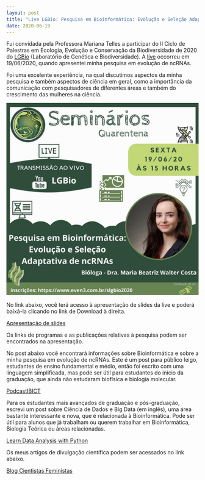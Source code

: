```yaml
---
layout: post
title: "Live LGBio: Pesquisa em Bioinformática: Evolução e Seleção Adaptativa de ncRNAs"
date: 2020-06-19
---
```



Fui convidada pela Professora Mariana Telles a participar do II Ciclo de Palestras em Ecologia, Evolução e Conservação da Biodiversidade de 2020 do [LGBio](https://www.even3.com.br/slgbio2020/) (Laboratório de Genética e Biodiversidade). A [live](https://www.youtube.com/channel/UCZpqlzBOmV5dVbdROT6MdAQ/featured) occorreu em 19/06/2020, quando apresentei minha pesquisa em evolução de ncRNAs.  

Foi uma excelente experiência, na qual discutimos aspectos da minha pesquisa e também aspectos de ciência em geral, como a importância da comunicação com pesquisadores de diferentes áreas e também do crescimento das mulheres na ciência.  

<img border="0" src="https://github.com/waltercostamb/waltercostamb.github.io/blob/master/figures/chamada_LGBio.jpg?raw=true" width="600" />  

No link abaixo, você terá
acesso à apresentação de slides da live e poderá baixá-la clicando no link de Download à direita.  

   [Apresentação de slides](https://github.com/waltercostamb/SSS-test/blob/master/research_bioinformatics_MBWC.pdf)  

Os links de programas e as publicações relativas à pesquisa podem ser encontrados na apresentação.  

No post abaixo você encontrará informações sobre Bioinformática e sobre a minha pesquisa em evolução de ncRNAs. Este é um post para público leigo, estudantes de ensino fundamental e médio, então foi escrito com uma linguagem simplificada, mas 
pode ser útil para estudantes do início da graduação, que ainda não estudaram biofísica e biologia molecular.  

   [PodcastIBICT](https://waltercostamb.github.io/blog/2020/05/22/PodcastIBICT)  
 
Para os estudantes mais avançados de graduação e pós-graduação, escrevi um post sobre Ciência de Dados e Big Data (em inglês), uma área bastante interessante e nova, que é relacionada à Bioinformática. Pode ser útil para alunos que já trabalham ou querem trabalhar em Bioinformática, Biologia Teórica ou áreas relacionadas.  

   [Learn Data Analysis with Python](https://waltercostamb.github.io/blog/2020/04/07/data-analysis-python)  
   
Os meus artigos de divulgação científica podem ser acessados no link abaixo.  

   [Blog Cientistas Feministas](https://cientistasfeministas.wordpress.com/author/biawalter/) 
  
